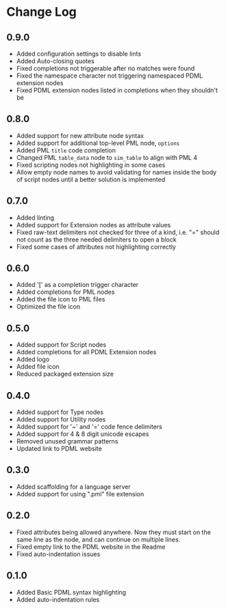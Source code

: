 # Change Log

## 0.9.0
- Added configuration settings to disable lints
- Added Auto-closing quotes
- Fixed completions not triggerable after no matches were found
- Fixed the namespace character not triggering namespaced PDML extension nodes
- Fixed PDML extension nodes listed in completions when they shouldn't be

## 0.8.0
- Added support for new attribute node syntax
- Added support for additional top-level PML node, `options`
- Added PML `title` code completion
- Changed PML `table_data` node to `sim_table` to align with PML 4
- Fixed scripting nodes not highlighting in some cases
- Allow empty node names to avoid validating for names inside the body of script nodes until a better solution is implemented

## 0.7.0
- Added linting
- Added support for Extension nodes as attribute values
- Fixed raw-text delimiters not checked for three of a kind, i.e. "=" should not count as the three needed delimiters to open a block
- Fixed some cases of attributes not highlighting correctly

## 0.6.0
- Added '[' as a completion trigger character
- Added completions for PML nodes
- Added the file icon to PML files
- Optimized the file icon

## 0.5.0
- Added support for Script nodes
- Added completions for all PDML Extension nodes
- Added logo
- Added file icon
- Reduced packaged extension size

## 0.4.0
- Added support for Type nodes
- Added support for Utility nodes
- Added support for '~' and '=' code fence delimiters
- Added support for 4 & 8 digit unicode escapes
- Removed unused grammar patterns
- Updated link to PDML website

## 0.3.0
- Added scaffolding for a language server
- Added support for using ".pml" file extension

## 0.2.0
- Fixed attributes being allowed anywhere. Now they must start on the same line as the node, and can continue on multiple lines.
- Fixed empty link to the PDML website in the Readme
- Fixed auto-indentation issues

## 0.1.0
- Added Basic PDML syntax highlighting
- Added auto-indentation rules